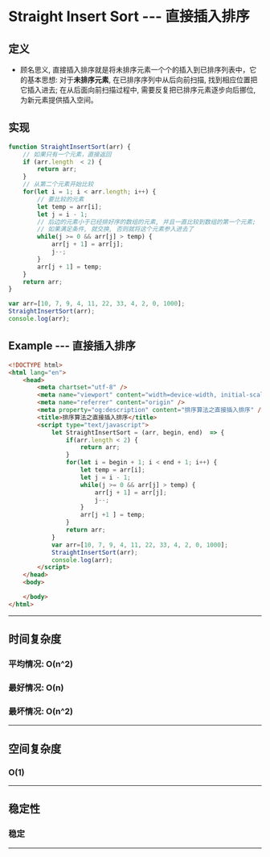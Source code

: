 # Straight Insert Sort --- 直接插入排序

## 定义
- 顾名思义, 直接插入排序就是将未排序元素一个个的插入到已排序列表中，它的基本思想: 对于**未排序元素**, 在已排序序列中从后向前扫描, 找到相应位置把它插入进去; 在从后面向前扫描过程中, 需要反复把已排序元素逐步向后挪位, 为新元素提供插入空间。

## 实现

``` javascript
function StraightInsertSort(arr) {
    // 如果只有一个元素，直接返回
    if (arr.length  < 2) {
        return arr;
    }
    // 从第二个元素开始比较
    for(let i = 1; i < arr.length; i++) {
        // 要比较的元素
        let temp = arr[i];
        let j = i - 1;
        // 后边的元素小于已经排好序的数组的元素, 并且一直比较到数组的第一个元素;
        // 如果满足条件, 就交换, 否则就将这个元素参入进去了
        while(j >= 0 && arr[j] > temp) {
            arr[j + 1] = arr[j];
            j--;
        }
        arr[j + 1] = temp;
    }
    return arr;
}

var arr=[10, 7, 9, 4, 11, 22, 33, 4, 2, 0, 1000];
StraightInsertSort(arr);
console.log(arr);
```

## Example --- 直接插入排序

``` html
<!DOCTYPE html>
<html lang="en">
    <head>
        <meta chartset="utf-8" />
        <meta name="viewport" content="width=device-width, initial-scale=1.0" />
        <meta name="referrer" content="origin" />
        <meta property="og:description" content="排序算法之直接插入排序" />
        <title>排序算法之直接插入排序</title>
        <script type="text/javascript">
            let StraightInsertSort = (arr, begin, end)  => {
                if(arr.length < 2) {
                    return arr;
                }
                for(let i = begin + 1; i < end + 1; i++) {
                    let temp = arr[i];
                    let j = i - 1;
                    while(j >= 0 && arr[j] > temp) {
                        arr[j + 1] = arr[j];
                        j--;
                    }
                    arr[j +1 ] = temp;
                }
                return arr;
            }
            var arr=[10, 7, 9, 4, 11, 22, 33, 4, 2, 0, 1000];
            StraightInsertSort(arr);
            console.log(arr);
        </script>
    </head>
    <body>

    </body>
</html>
```

------

## 时间复杂度

### 平均情况: O(n^2)
### 最好情况: O(n)
### 最坏情况: O(n^2)

------

## 空间复杂度
### O(1)

------

## 稳定性
### 稳定


------